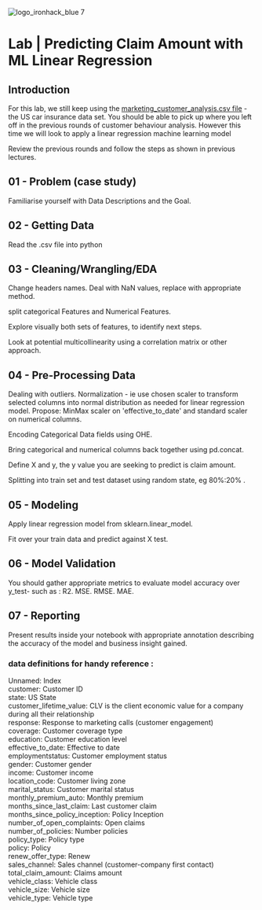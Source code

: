![logo_ironhack_blue 7](https://user-images.githubusercontent.com/23629340/40541063-a07a0a8a-601a-11e8-91b5-2f13e4e6b441.png)


# Lab | Predicting Claim Amount with ML Linear Regression

## Introduction

For this lab, we still keep using the [marketing_customer_analysis.csv file](marketing_customer_analysis.csv) - the US car insurance data set. You should be able to pick up where you left off in the previous rounds of customer behaviour analysis. However this time we will look to apply a linear regression machine learning model 

Review the previous rounds and follow the steps as shown in previous lectures.

## 01 - Problem (case study)
Familiarise yourself with Data Descriptions and the Goal.

## 02 - Getting Data
Read the .csv file into python

## 03 - Cleaning/Wrangling/EDA
Change headers names.
Deal with NaN values, replace with appropriate method. 

split categorical Features and Numerical Features.

Explore visually both sets of features, to identify next steps.

Look at potential multicollinearity using a correlation matrix or other approach. 

## 04 - Pre-Processing Data
Dealing with outliers.
Normalization - ie use chosen scaler to transform selected columns into normal distribution as needed for linear regression model. Propose: MinMax scaler on 'effective_to_date' and standard scaler on numerical columns.

Encoding Categorical Data fields using OHE.

Bring categorical and numerical columns back together using pd.concat.

Define X and y, the y value you are seeking to predict is claim amount.

Splitting into train set and test dataset using random state, eg 80%:20% .

## 05 - Modeling
Apply linear regression model from sklearn.linear_model.

Fit over your train data and predict against X test. 

## 06 - Model Validation
You should gather appropriate metrics to evaluate model accuracy over y_test- such as : 
R2.
MSE.
RMSE.
MAE.

## 07 - Reporting
Present results inside your notebook with appropriate annotation describing the accuracy of the model and business insight gained.


### data definitions for handy reference :

Unnamed: Index  
customer: Customer ID  
state: US State  
customer_lifetime_value: CLV is the client economic value for a company during all their relationship  
response: Response to marketing calls (customer engagement)  
coverage: Customer coverage type  
education: Customer education level  
effective_to_date: Effective to date  
employmentstatus: Customer employment status  
gender: Customer gender  
income: Customer income  
location_code: Customer living zone  
marital_status: Customer marital status  
monthly_premium_auto: Monthly premium  
months_since_last_claim: Last customer claim  
months_since_policy_inception: Policy Inception  
number_of_open_complaints: Open claims  
number_of_policies: Number policies  
policy_type: Policy type  
policy: Policy  
renew_offer_type: Renew  
sales_channel: Sales channel (customer-company first contact)  
total_claim_amount: Claims amount  
vehicle_class: Vehicle class  
vehicle_size: Vehicle size  
vehicle_type: Vehicle type  